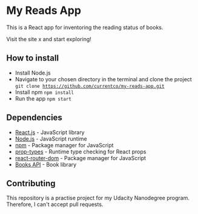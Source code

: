 # My Reads App

This is a React app for inventoring the reading status of books. 

Visit the site x and start exploring!

## How to install

- Install Node.js
- Navigate to your chosen directory in the terminal and clone the project
  <code>git clone https://github.com/currentco/my-reads-app.git</code>
- Install npm
  <code>npm install</code>
- Run the app
  <code>npm start</code>

## Dependencies

- <a href="https://reactjs.org/">React.js</a> - JavaScript library
- <a href="https://nodejs.org/en/">Node.js</a> - JavaScript runtime
- <a href="https://www.npmjs.com/">npm</a> - Package manager for JavaScript
- <a href="https://www.npmjs.com/package/prop-types">prop-types</a> - Runtime type checking for React props 
- <a href="https://www.npmjs.com/package/react-router-dom">react-router-dom</a> - Package manager for JavaScript
- <a href="https://reactnd-books-api.udacity.com">Books API</a> - Book library

## Contributing

This repository is a practise project for my Udacity Nanodegree program. Therefore, I can't accept pull requests.
